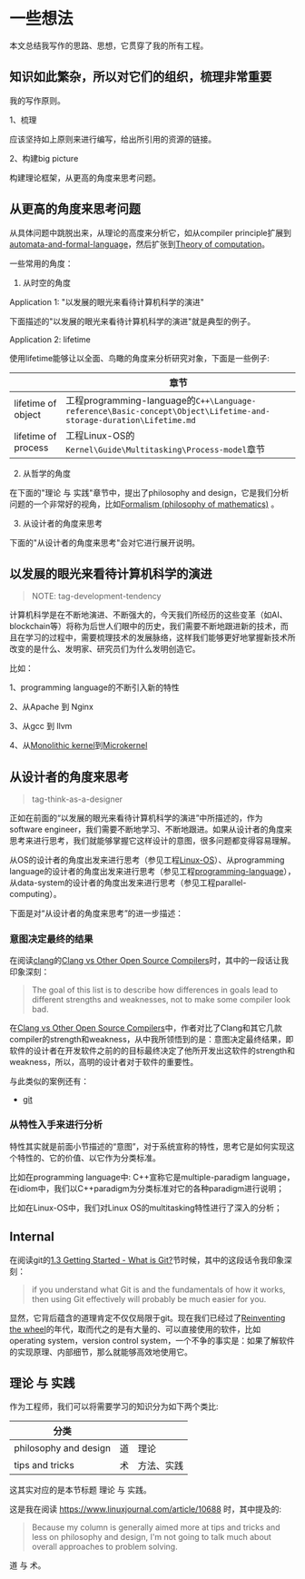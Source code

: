 # 一些想法

本文总结我写作的思路、思想，它贯穿了我的所有工程。

## 知识如此繁杂，所以对它们的组织，梳理非常重要

我的写作原则。

1、梳理

应该坚持如上原则来进行编写，给出所引用的资源的链接。

2、构建big picture

构建理论框架，从更高的角度来思考问题。



## 从更高的角度来思考问题

从具体问题中跳脱出来，从理论的高度来分析它，如从compiler principle扩展到[automata-and-formal-language](https://dengking.github.io/automata-and-formal-language/)，然后扩张到[Theory of computation](https://en.wikipedia.org/wiki/Theory_of_computation)。

一些常用的角度：

1) 从时空的角度

Application 1: "以发展的眼光来看待计算机科学的演进"

下面描述的"以发展的眼光来看待计算机科学的演进"就是典型的例子。

Application 2: lifetime

使用lifetime能够让以全面、鸟瞰的角度来分析研究对象，下面是一些例子: 

|                     | 章节                                                         |
| ------------------- | ------------------------------------------------------------ |
| lifetime of object  | 工程programming-language的`C++\Language-reference\Basic-concept\Object\Lifetime-and-storage-duration\Lifetime.md` |
| lifetime of process | 工程Linux-OS的`Kernel\Guide\Multitasking\Process-model`章节  |



2) 从哲学的角度

在下面的"理论 与 实践"章节中，提出了philosophy and design，它是我们分析问题的一个非常好的视角，比如[Formalism (philosophy of mathematics)](https://en.wikipedia.org/wiki/Formalism_(philosophy_of_mathematics)) 。

3) 从设计者的角度来思考

下面的"从设计者的角度来思考"会对它进行展开说明。





## 以发展的眼光来看待计算机科学的演进

> NOTE: tag-development-tendency

计算机科学是在不断地演进、不断强大的，今天我们所经历的这些变革（如AI、blockchain等）将称为后世人们眼中的历史，我们需要不断地跟进新的技术，而且在学习的过程中，需要梳理技术的发展脉络，这样我们能够更好地掌握新技术所改变的是什么、发明家、研究员们为什么发明创造它。

比如：

1、programming language的不断引入新的特性

2、从Apache 到 Nginx

3、从gcc 到 llvm

4、从[Monolithic kernel](https://en.wikipedia.org/wiki/Monolithic_kernel)到[Microkernel](https://en.wikipedia.org/wiki/Microkernel)





## 从设计者的角度来思考

> tag-think-as-a-designer

正如在前面的“以发展的眼光来看待计算机科学的演进”中所描述的，作为software engineer，我们需要不断地学习、不断地跟进。如果从设计者的角度来思考来进行思考，我们就能够掌握它这样设计的意图，很多问题都变得容易理解。

从OS的设计者的角度出发来进行思考（参见工程[Linux-OS](https://dengking.github.io/Linux-OS/)）、从programming language的设计者的角度出发来进行思考（参见工程[programming-language](https://dengking.github.io/programming-language/)），从data-system的设计者的角度出发来进行思考（参见工程parallel-computing）。

下面是对“从设计者的角度来思考”的进一步描述：

### 意图决定最终的结果

在阅读[clang](http://clang.llvm.org/)的[Clang vs Other Open Source Compilers](https://clang.llvm.org/comparison.html)时，其中的一段话让我印象深刻：

> The goal of this list is to describe how differences in goals lead to different strengths and weaknesses, not to make some compiler look bad. 

在[Clang vs Other Open Source Compilers](https://clang.llvm.org/comparison.html)中，作者对比了Clang和其它几款compiler的strength和weakness，从中我所领悟到的是：意图决定最终结果，即软件的设计者在开发软件之前的的目标最终决定了他所开发出这软件的strength和weakness，所以，高明的设计者对于软件的重要性。

与此类似的案例还有：

- [git](https://en.wikipedia.org/wiki/Git)



### 从特性入手来进行分析

特性其实就是前面小节描述的“意图”，对于系统宣称的特性，思考它是如何实现这个特性的、它的价值、以它作为分类标准。

比如在programming language中: C++宣称它是multiple-paradigm language，在idiom中，我们以C++paradigm为分类标准对它的各种paradigm进行说明；

比如在Linux-OS中，我们对Linux OS的multitasking特性进行了深入的分析；



## Internal

在阅读git的[1.3 Getting Started - What is Git?](https://git-scm.com/book/en/v2/Getting-Started-What-is-Git%3F)节时候，其中的这段话令我印象深刻：

> if you understand what Git is and the fundamentals of how it works, then using Git effectively will probably be much easier for you. 


显然，它背后蕴含的道理肯定不仅仅局限于git。现在我们已经过了[Reinventing the wheel](https://zh.wikipedia.org/zh-hans/%E9%87%8D%E9%80%A0%E8%BD%AE%E5%AD%90)的年代，取而代之的是有大量的、可以直接使用的软件，比如operating system，version control system，一个不争的事实是：如果了解软件的实现原理、内部细节，那么就能够高效地使用它。



## 理论 与 实践

作为工程师，我们可以将需要学习的知识分为如下两个类比:

| 分类                  |      |            |
| --------------------- | ---- | ---------- |
| philosophy and design | 道   | 理论       |
| tips and tricks       | 术   | 方法、实践 |

这其实对应的是本节标题 理论 与 实践。

这是我在阅读 https://www.linuxjournal.com/article/10688 时，其中提及的:

> Because my column is generally aimed more at tips and tricks and less on philosophy and design, I'm not going to talk much about overall approaches to problem solving.

道 与 术。